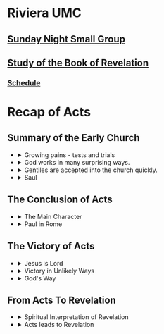 # Riviera UMC
## [Sunday Night Small Group](/README.md)
## [Study of the Book of Revelation](/Revelation/README.md)
### [Schedule](/Revelation/00-Rev-Schedule.md)


# Recap of Acts

## Summary of the Early Church

- <details><summary>Growing pains - tests and trials</summary>

  - Working out how to live as a community.
  - Apostles are praying and studying scripture in light of Jesus' teachings.
  </details>

- <details><summary>God works in many surprising ways.</summary>

  - Unexpected.
  - Unusual.
  - Miraculous.
  - God is NOT in a hurry.
  </details>

- <details><summary>Gentiles are accepted into the church quickly.</summary>

  - Peter is the first to witness to Gentiles.
  - Gentiles were lead by the Holy Spirit
  - Gentiles are baptized.
  - Gentiles are baptized in the Holy Spirit.
  </details>

- <details><summary>Saul</summary>

  - an ENEMY of the young church is chosen as the Apostle to the Gentiles.

  - ZEALOUS Pharisee from a family of Pharisees.

  - Educated & intellectual.

  - Spiritually minded.

    - He knows his scripture.

  - <details><summary>From Tarsus.</summary>

    - University town.
    - Trading and marketing town.
    - Roman and Greek philosophers.
    - Nearly a decade in Tarsus thinking out Christian Theology before his major missionary journeys.
    </details>

  </details>

## The Conclusion of Acts

- <details><summary>The Main Character</summary>

  - Jesus is the main character through the book.
    - Jesus is only physically present at the beginning.
    - The WHOLE Church is the co-star.
      - Peter, Paul, and the other Apostles and disciples are only the vehicles of the action.
  - Acts does not END; it just stops.
    - the story of Jesus and the church is not yet concluded.
  </details>

- <details><summary>Paul in Rome</summary>

  - Acts stops shortly after Paul arrives in Rome.
  - Paul is learning.
    - Invites the Jesish leaders to meet shortly after arrival.
	- Sums up his message: (from NT Wright's Acts for Everyone, Part II pg 245) "that Israel's God, the creator, the God of Abraham, had, in the Messiah, Jesus, claimed His thrown as Lord of the world, the one of whom Caesar was simply a low-grade parody."
    "If He (Jesus) is Messiah, He is the world's true King."
  - The Gospel of Jesus Christ enters Rome much like Jesus entering Jerusalem just before his trial
    - Roman Christians go out to meet Paul to accompany him into Rome.
      - About 100 miles outside of Rome
      - Met Paul at Three Taverns and the Appian Forum
    - He enters humbly as a prisoner of Rome.
  </details>

## The Victory of Acts
- <details><summary>Jesus is Lord</summary>

  - The Pauline title of Jesus: "The LORD Jesus Christ"
  </details>

- <details><summary>Victory in Unlikely Ways</summary>

  - Paul's vision of Rome
    - Anticipation
	- delay after delay.
  - Luke's story structure
    - Similar to his Gospel
	- Huge, climatic, unexpected disaster near the end.
      - <details><summary>Gospel:</summary>

	    - Jesus is killed!  The Messiah is killed!
		- Jesus is ressurected!  What is this?!
		  - This is revolutionary in a completely new sense.
		  - NO ONE has any idea what is coming.
		- Jesus ascends to Heaven.
		  - (In Acts) Jesus sends the Holy Spirit as promised.
		</details>

      - <details><summary>Acts:</summary>

	    - Paul finally underway to Rome.
		- Storm: after days at sea, the ship breaks apart.
		- Shipwrecked.
		- Snake bite.
	    - Acts ends more abruptly
	      - Avoid equating Paul with Jesus.
	      - Paul's story stops abruptly.
		</details>

  </details>

- <details><summary>God's Way</summary>

  - God used the Jewish authorities to arrest Paul.
  - God used the Roman authorities to get Paul to Rome.
  - Christianity is spread throughout the world.
  - God's promise to Abraham to bless the world through his descendants is fulfilled.
  - Christianity eventually conquers Rome itself.


  </details>

## From Acts To Revelation
- <details><summary>Spiritual Interpretation of Revelation</summary>

  - one of four main interpretations.
  - Christians face persecutions and difficulty like everyone else.
    - Revelation give some extreme examples
  - God's victory over evil in the world.
  - The faithful will ultimately be rewarded.
  </details>


- <details><summary>Acts leads to Revelation</summary>

  - The Apostles faithfully did their best to follow God through Jesus's teachings.
  - God used their faithful service to spread the Gospel in all directions.
  - God faithfully delivered them from many trials and tribulations.
  - More extreme examples await us in Revelation.
  - In Revelation we get to peek behind the curtain in several visions of Heaven.

  </details>






